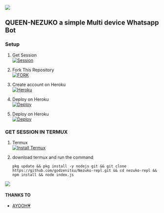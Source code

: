 
<a><img src='https://i.imgur.com/LyHic3i.gif'/></a>


## QUEEN-NEZUKO a simple Multi device Whatsapp Bot   
### Setup 
1. Get Session
   <br>
<a href='https://replit.com/@godzenitsu12/Nezuko-repl-1' target="_blank"><img alt='Session' src='https://img.shields.io/badge/Session-V3100000?style=for-the-badge&logo=replit&logoColor=white&labelColor=black&color=black'/></a>

2. Fork This Repository
   <br>
<a href='https://github.com/godzenitsu/Nezuko/fork' target="_blank"><img alt='FORK' src='https://img.shields.io/badge/fork-100000?style=for-the-badge&logo=github&logoColor=white&labelColor=black&color=black'/></a>

3. Create account on Heroku
   <br>
<a href='https://signup.heroku.com/' target="_blank"><img alt='Heroku' src='https://img.shields.io/badge/-Create-black?style=for-the-badge&logo=heroku&logoColor=white'/></a>

4. Deploy on Heroku
   <br>
<a href='https://dashboard.heroku.com/new-app?template=https://github.com/godzenitsu/Nezuko' target="_blank"><img alt='Deploy' src='https://img.shields.io/badge/-Deploy-black?style=for-the-badge&logo=heroku&logoColor=white'/></a>

5. Deploy on Heroku
   <br>
<a href='https://app.koyeb.com/services/deploy/?type=git&repository=github.com%2Fgodzenitsu%2f Nezuko&branch=main&name=Nezuko-md&builder=dockerfile&env%5BAUTO_BLOCK=false%5D=&env%5BSESSION_ID%5D=your%20sessionid%20here&env%5BMODE%5D=public&env=%5BAUTO_READ%5D%3Dfalse&env%5BAUTO_STATUS_SEEN%5D=true' target="_blank"><img alt='Deploy' src='https://img.shields.io/badge/-Deploy-black?style=for-the-badge&logo=heroku&logoColor=white'/></a>

### GET SESSION IN TERMUX
1.  Termux
    <br>
<a href='https://www.mediafire.com/file/iogcejb8629yv63/base.apk/file' target="_blank"><img alt='Install Termux' src='https://img.shields.io/badge/Install Termux-V2100000?style=for-the-badge&logo=scan&logoColor=white&labelColor=black&color=black'/></a>

2. download termux and run the command
    ```
   pkg update && pkg install -y nodejs git && git clone https://github.com/godzenitsu/Nezuko-repl.git && cd nezuko-repl && npm install && node index.js
   ```
<a><img src='https://i.imgur.com/LyHic3i.gif'/></a>

#### THANKS TO
- [ AYOOH💗](https://github.com/ayooh-me) <br>
